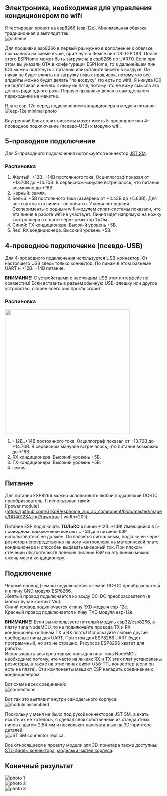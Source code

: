 ## Электроника, необходимая для управления кондиционером по wifi ##
Я тестировал проект на esp8266 (esp-12e). Минимальная обвязка традиционная и выглядит так:  
![scheme](https://github.com/GrKoR/esphome_aux_ac_component/blob/master/images/scheme.png?raw=true)

Для прошивки esp8266 в первый раз нужно в дополнение к обвязке, показанной на схеме выше, притянуть к Земле пин IO0 (GPIO0). После этого ESPHome может быть загружена в esp8266 по UART0. Если при этом вы указали OTA в конфигурации ESPHome, то в дальнейшем пин IO0 можно подтянуть к питанию или оставить висеть в воздухе. Он никак не будет влиять на загрузку новых прошивок, потому что все апдейты можно будет делать "по воздуху" (то есть по wifi). Я никуда IO0 не подтягивал и ничего к нему не паял, потому что не вижу смысла это делать ради одного раза. Первую прошивку делал в самодельном переходнике на макетке.

Плата esp-12e перед подключением кондиционера и модуля питания:  
![esp-12e minimal photo](https://github.com/GrKoR/esphome_aux_ac_component/blob/master/images/esp-12e.jpg?raw=true)

Внутренний блок сплит-системы может иметь 5-проводное или 4-проводное подключение (псевдо-USB) к модулю wifi.  

## 5-проводное подключение
Для 5-проводного подключения используется коннектор [JST SM](https://www.jst-mfg.com/product/pdf/eng/eSM.pdf).
 
### Распиновка ###
1. Желтый: +12В..+14В постоянного тока. Осциллограф показал от +13.70В до +14.70В. В сервисном мануале встречалось, что питание возможно до +16В.
2. Черный: земля.
3. Белый: +5В постоянного тока (измерено от +4.43В до +5.63В). Для чего нужна эта линия - не понятно. У меня нет версий. Эксперименты с родным wifi-модулем сплит-системы показали, что эта линия в работе wifi не участвует. Линия идет напрямую на ножку контроллера в сплите через резистор 1 кОм.
4. Синий: TX кондиционера. Высокий уровень +5В.
5. Red: RX кондиционера. Высокий уровень +5В.

## 4-проводное подключение (псевдо-USB)
Для 4-проводного подключения используется USB-коннектор. От настоящего USB здесь только коннектор. По пинам в этом разъеме UART и +12В..+14В питание.  

**ВНИМАНИЕ!** С устройствами c настоящим USB этот интерфейс не совместим! Если вставить в разъём обычную USB-флешку или другое устройство, скорее всего оно просто сгорит.

### Распиновка ###
<img src="https://github.com/GrKoR/esphome_aux_ac_component/blob/master/images/USB-pinout.png?raw=true" width="400">

1. +12В..+14В постоянного тока. Осциллограф показал от +13.70В до +14.70В. В сервисном мануале встречалось, что питание возможно до +16В.
2. RX кондиционера. Высокий уровень +5В.
3. TX кондиционера. Высокий уровень +5В.
4. земля.


## Питание

Для питания ESP8266 можно использовать любой подходящий DC-DC преобразователь. Я использовал такой:  
![power module](https://github.com/GrKoR/esphome_aux_ac_component/blob/master/images/DD4012SA.jpg?raw=true | width=200).

Питание ESP подключать **ТОЛЬКО** к линии +12В..+14В! Имеющийся в 5-проводном подключении контакт с +5В для питания ESP использоваться не должен. Он является сигнальным, подключен через резистор непосредственно на ногу контроллера на материнской плате кондиционера и способен выдавать мизерный ток. При плохом стечении обстоятельств повесив питание ESP на эту линию можно сжечь мозги кондиционеру. 

## Подключение ##
Черный провод (земля) подключается к земле DC-DC преобразователя и к пину GND модуля ESP8266.  
Желтый провод подключается ко входу DC-DC преобразователя (в моём случае контакт Vin).  
Синий провод подключается к пину RXD модуля esp-12e.  
Красный провод подключается к пину TXD модуля esp-12e.  

**ВНИМАНИЕ!** Если вы используете не голый модуль esp32/esp8266, а плату типа NodeMCU, то не подключайте провода TX и RX кондиционера к пинам TX и RX платы! Используйте любые другие свободные пины для UART. При этом для ESP8266 UART будет программный, но это не страшно. Ресурсов ESP8266 хватит для работы.  
Использовать альтернативные пины для плат типа NodeMCU необходимо потому, что часто на линиях RX и TX этих плат установлены резисторы, а также на этих пинах висит USB-TTL конвертер (если он есть на плате). Эти компоненты мешают ESP наладить соединение с кондиционером.


Вот схема всех соединений:  
![connections](https://github.com/GrKoR/esphome_aux_ac_component/blob/master/images/connections.png?raw=true)
 
Вот так это выглядит внутри самодельного корпуса:  
![module assembled](https://github.com/GrKoR/esphome_aux_ac_component/blob/master/images/assembled.JPG?raw=true)
 
Поскольку у меня не было под рукой коннекторов JST SM, а ехать искать их не хотелось, я сделал свой собственный из стандартных пинов с шагом 2,54 мм и нескольких напечатанных на 3D-принтере деталей:  
![JST SM connector replica](https://github.com/GrKoR/esphome_aux_ac_component/blob/master/images/connector.JPG?raw=true).
 
Все относящиеся к проекту модели для 3D-принтера также доступны: [STL-файлы коннектора](https://github.com/GrKoR/esphome_aux_ac_component/tree/master/enclosure/JST%20SM%20connector), [модельки частей корпуса](https://github.com/GrKoR/esphome_aux_ac_component/tree/master/enclosure/case). 
 
## Конечный результат ##
![photo 1](https://github.com/GrKoR/esphome_aux_ac_component/blob/master/images/real-1.JPG?raw=true)  
![photo 2](https://github.com/GrKoR/esphome_aux_ac_component/blob/master/images/real-2.JPG?raw=true)  
![photo 3](https://github.com/GrKoR/esphome_aux_ac_component/blob/master/images/real-3.JPG?raw=true)
